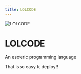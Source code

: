 ```yaml
---
title: LOLCODE
---
```


![LOLCODE](/images/logo.png)

# LOLCODE

An esoteric programming language

That is so easy to deploy!!
